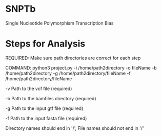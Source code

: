 # SNPTb
Single Nucleotide Polymorphism Transcription Bias
# Steps for Analysis
REQUIRED: Make sure path directories are correct for each step

COMMAND: python3 project.py -i /home/path2directory -o fileName -b /home/path2directory -g /home/path2directory/fileName -f /home/path2directory/fileName

-v Path to the vcf file (required)

-b Path to the bamfiles directory (required)

-g Path to the input gtf file (required)

-f Path to the input fasta file (required)

Directory names should end in '/', File names should not end in '/'

